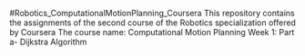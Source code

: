 #Robotics_ComputationalMotionPlanning_Coursera
This repository contains the assignments of the second course of the Robotics specialization offered by Coursera
The course name: Computational Motion Planning
Week 1: Part a- Dijkstra Algorithm


